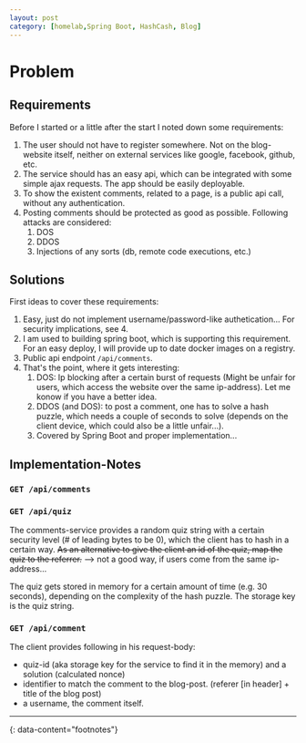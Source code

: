 ```yaml
---
layout: post
category: [homelab,Spring Boot, HashCash, Blog]
---
```


# Problem



## Requirements

Before I started or a little after the start I noted down some requirements:

1. The user should not have to register somewhere. Not on the blog-website itself, neither on external services like google, facebook, github, etc.
2. The service should has an easy api, which can be integrated with some simple ajax requests. The app should be easily deployable.
3. To show the existent comments, related to a page, is a public api call, without any authentication.
4. Posting comments should be protected as good as possible. Following attacks are considered:
   1. DOS
   2. DDOS
   3. Injections of any sorts (db, remote code executions, etc.)

## Solutions

First ideas to cover these requirements:

1. Easy, just do not implement username/password-like authetication... For security implications, see 4.
2. I am used to building spring boot, which is supporting this requirement. For an easy deploy, I will provide up to date docker images on a registry.
3. Public api endpoint `/api/comments`.
4. That's the point, where it gets interesting:
   1. DOS: Ip blocking after a certain burst of requests (Might be unfair for users, which access the website over the same ip-address). Let me konow if you have a better idea.
   2. DDOS (and DOS): to post a comment, one has to solve a hash puzzle, which needs a couple of seconds to solve (depends on the client device, which could also be a little unfair...).
   3. Covered by Spring Boot and proper implementation...

## Implementation-Notes

### `GET /api/comments`
### `GET /api/quiz`

The comments-service provides a random quiz string with a certain security level (# of leading bytes to be 0), which the client has to hash in a certain way.
~~As an alternative to give the client an id of the quiz, map the quiz to the referrer.~~ --> not a good way, if users come from the same ip-address...

The quiz gets stored in memory for a certain amount of time (e.g. 30 seconds), depending on the complexity of the hash puzzle. The storage key is the quiz string.

### `GET /api/comment`

The client provides following in his request-body:
* quiz-id (aka storage key for the service to find it in the memory) and a solution (calculated nonce)
* identifier to match the comment to the blog-post. (referer [in header] + title of the blog post)
* a username, the comment itself.

---
{: data-content="footnotes"}

[^1]: [https://docs.docker.com/registry/recipes/nginx/](https://docs.docker.com/registry/recipes/nginx/){:target="_blank"}
[^2]: [https://letsencrypt.org/](https://letsencrypt.org/){:target="_blank"}
